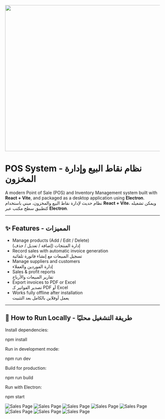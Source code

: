<div align="center">
<img width="1200" height="475" alt="GHBanner" src="https://github.com/user-attachments/assets/0aa67016-6eaf-458a-adb2-6e31a0763ed6" />
</div>

# POS System - نظام نقاط البيع وإدارة المخزون

A modern Point of Sale (POS) and Inventory Management system built with **React + Vite**, and packaged as a desktop application using **Electron**.  
نظام حديث لإدارة نقاط البيع والمخزون، مبني باستخدام **React + Vite**، ويمكن تشغيله كتطبيق سطح مكتب عبر **Electron**.

---

## ✨ Features - المميزات
- Manage products (Add / Edit / Delete)  
  إدارة المنتجات (إضافة / تعديل / حذف)  
- Record sales with automatic invoice generation  
  تسجيل المبيعات مع إنشاء فاتورة تلقائية  
- Manage suppliers and customers  
  إدارة الموردين والعملاء  
- Sales & profit reports  
  تقارير المبيعات والأرباح  
- Export invoices to PDF or Excel  
  تصدير الفواتير كـ PDF أو Excel  
- Works fully offline after installation  
  يعمل أوفلاين بالكامل بعد التثبيت  

---

## 🚀 How to Run Locally - طريقة التشغيل محليًا

Install dependencies:

npm install


Run in development mode:

npm run dev


Build for production:

npm run build


Run with Electron:

npm start


![Sales Page](https://github.com/user-attachments/assets/cbfc6380-6798-4ee4-aad0-11c58b8109e6)
![Sales Page](https://github.com/user-attachments/assets/2d374ddb-0fe4-4bc1-8d1c-a64a93697e17)
![Sales Page](https://github.com/user-attachments/assets/a8416161-62e5-43ef-b88c-c69ec08211e5)
![Sales Page](https://github.com/user-attachments/assets/3a57063a-cc64-496b-81f9-185e6f85af3b)
![Sales Page](https://github.com/user-attachments/assets/078b13b2-77d5-4aeb-85d6-56083ffc519e)
![Sales Page](https://github.com/user-attachments/assets/0dc64051-b513-4fe1-9949-bb9660720d84)
![Sales Page](https://github.com/user-attachments/assets/54acb584-8356-4d6c-a58f-20ed61d0865d)
![Sales Page](https://github.com/user-attachments/assets/c2382b77-b0bc-49de-957f-d0739dd5a482)

